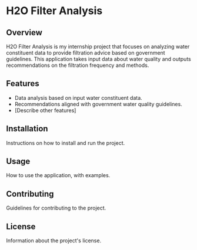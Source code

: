 # H2O Filter Analysis

## Overview
H2O Filter Analysis is my internship project that focuses on analyzing water constituent data to provide filtration advice based on government guidelines. This application takes input data about water quality and outputs recommendations on the filtration frequency and methods.

## Features
- Data analysis based on input water constituent data.
- Recommendations aligned with government water quality guidelines.
- [Describe other features]

## Installation
Instructions on how to install and run the project.

## Usage
How to use the application, with examples.

## Contributing
Guidelines for contributing to the project.

## License
Information about the project's license.
